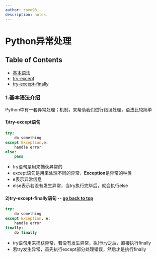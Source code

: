 ```yaml
---
author: rovo98
description: notes.
---
```


# Python异常处理

## Table of Contents

- [基本语法](https://github.com/rovo98/python-learning/blob/master/blogs/python-base/09-Python%E5%BC%82%E5%B8%B8%E5%A4%84%E7%90%86.md#1基本语法介绍)
- [try-except](https://github.com/rovo98/python-learning/blob/master/blogs/python-base/09-Python%E5%BC%82%E5%B8%B8%E5%A4%84%E7%90%86.md#1try-except语句)
- [try-except-finally](https://github.com/rovo98/python-learning/blob/master/blogs/python-base/09-Python%E5%BC%82%E5%B8%B8%E5%A4%84%E7%90%86.md#2try-except-finally语句----go-back-to-top)

### 1.基本语法介绍

Python中有一套异常处理；机制，来帮助我们进行错误处理，语法比较简单

#### 1)try-except语句

```python
try:
	do something
except Exception,e:
	handle error
else:
	pass
```
- try语句是用来捕获异常的
- except语句是用来处理不同的异常，**Exception**是异常的种类
- e表示异常信息
- else表示若没有发生异常，当try执行完毕后，就会执行else

#### 2)try-except-finally语句 -- [go back to top](https://github.com/rovo98/python-learning/blob/master/blogs/python-base/09-Python%E5%BC%82%E5%B8%B8%E5%A4%84%E7%90%86.md#python异常处理)

```python
try:
	do something 
except Exception, e:
	handle error
finally:	
	do finally
```
- try语句用来捕获异常，若没有发生异常，执行try之后，直接执行finally
- 若try发生异常，首先执行except部分处理错误，然后才是执行finally

